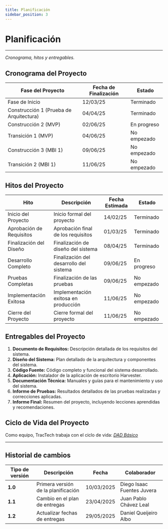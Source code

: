 ```yaml
---
title: Planificación
sidebar_position: 3
---
```


# Planificación

---

_Cronograma, hitos y entregables._

## Cronograma del Proyecto

| Fase del Proyecto                       | Fecha de Finalización | Estado      |
| --------------------------------------- | --------------------- | ----------- |
| Fase de Inicio                          | 12/03/25              | Terminado   |
| Construcción 1 (Prueba de Arquitectura) | 04/04/25              | Terminado   |
| Construcción 2 (MVP)                    | 02/06/25              | En progreso |
| Transición 1 (MVP)                      | 04/06/25              | No empezado |
| Construcción 3 (MBI 1)                  | 09/06/25              | No empezado |
| Transición 2 (MBI 1)                    | 11/06/25              | No empezado |



## Hitos del Proyecto

| Hito                     | Descripción                             | Fecha Estimada | Estado      |
| ------------------------ | --------------------------------------- | -------------- | ----------- |
| Inicio del Proyecto      | Inicio formal del proyecto              | 14/02/25       | Terminado   |
| Aprobación de Requisitos | Aprobación final de los requisitos      | 01/03/25       | Terminado   |
| Finalización del Diseño  | Finalización de diseño del sistema      | 08/04/25       | Terminado   |
| Desarrollo Completo      | Finalización del desarrollo del sistema | 09/06/25       | En progreso |
| Pruebas Completas        | Finalización de las pruebas             | 09/06/25       | No empezado |
| Implementación Exitosa   | Implementación exitosa en producción    | 11/06/25       | No empezado |
| Cierre del Proyecto      | Cierre formal del proyecto              | 11/06/25       | No empezado |


## Entregables del Proyecto


1. **Documento de Requisitos:** Descripción detallada de los requisitos del sistema.
2. **Diseño del Sistema:** Plan detallado de la arquitectura y componentes del sistema.
3. **Código Fuente:** Código completo y funcional del sistema desarrollado.
4. **Aplicación:** Instalador de la aplicación de escritorio Harvester.
5. **Documentación Técnica:** Manuales y guías para el mantenimiento y uso del sistema.
6. **Informe de Pruebas:** Resultados detallados de las pruebas realizadas y correcciones aplicadas.
7. **Informe Final:** Resumen del proyecto, incluyendo lecciones aprendidas y recomendaciones.

## Ciclo de Vida del Proyecto
Como equipo, TracTech trabaja con el ciclo de vida: <u>_[DAD Básico](https://codeandco-wiki.netlify.app/docs/recursos/ciclo-de-vida/)_</u>

---

## Historial de cambios

| **Tipo de versión** | **Descripción**                    | **Fecha**  | **Colaborador**        |
|---------------------|------------------------------------| ---------- | ---------------------- |
| **1.0**             | Primera versión de la planificación        | 10/03/2025 | Diego Isaac Fuentes Juvera |
| **1.1**             | Cambio en el plan de entregas   | 23/04/2025  | Juan Pablo Chávez Leal|
| **1.2**             | Actualizar fechas de entregas   | 29/05/2025  | Daniel Queijeiro Albo |

